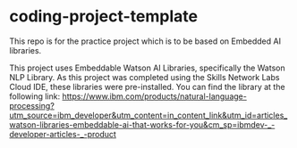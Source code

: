 # coding-project-template
This repo is for the practice project which is to be based on Embedded AI libraries. 

This project uses Embeddable Watson AI Libraries, specifically the Watson NLP Library. As this project was completed using the
Skills Network Labs Cloud IDE, these libraries were pre-installed. You can find the library at the following link:
https://www.ibm.com/products/natural-language-processing?utm_source=ibm_developer&utm_content=in_content_link&utm_id=articles_watson-libraries-embeddable-ai-that-works-for-you&cm_sp=ibmdev-_-developer-articles-_-product

